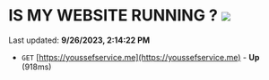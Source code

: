# IS MY WEBSITE RUNNING ? [![](https://img.shields.io/static/v1?label=Sponsor&message=%E2%9D%A4&logo=GitHub&color=%23fe8e86)](https://github.com/sponsors/<username>)

Last updated: **9/26/2023, 2:14:22 PM**

- `GET` [https://youssefservice.me](https://youssefservice.me) - **Up** (918ms)
